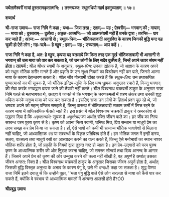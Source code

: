 **यथैतामैश्वरीं मायां दुस्तरामकृतात्मभि: ।** **तरन्त्यञ्ज: स्थूलधियो महर्ष इदमुच्यताम् ॥ १७॥** 

**शब्दार्थ** 

**श्री-राजा उवाच—** **राजा निमि ने कहा** **; यथा—** **जिस तरह** **; एताम्—** **यह** **; ऐश्वरीम्—** **भगवान् की** **; मायाम्—** **माया को** **;** **दुस्तराम्—** **दुर्लंघ्य** **; अकृत-आत्मभि:—** **जो आत्मसंयमी नहीं हैं उनके द्वारा** **; तरन्ति—** **पार कर जाते हैं** **; अञ्ज:—** **आसानी से** **;** **स्थूल-धिय:—** **भौतिकतावादी अनुरक्ति के कारण जिनकी बुद्धि मन्द पड़ चुकी हो ऐसे लोग** **; मह-ऋषे—** **हे महॢष** **; इदम्—** **यह** **;** **उच्यताम्—** **आप कहें।** **.** 

**राजा निमि ने कहा है, अत: हे महॢष, कृपया यह बतलायें कि किस तरह एक मूर्ख** **भौतिकतावादी भी आसानी से भगवान् की उस माया को पार कर सकता है, जो उन लोगों के** **लिए सदैव दुर्लंघ्य है, जिन्हें अपने ऊपर संयम नहीं होता।** **तात्पर्य :** श्रील श्रीधर स्वामी के अनुसार, *स्थूल-धिय:* उनका द्योतक है, जो अज्ञान के कारण अपने को स्थूल भौतिक शरीर मानते हैं और प्रकृति के उन सूक्ष्म नियमों का विश्लेषण नहीं कर पाते, जिनसे आत्मा माया के कारण देहान्तरण करता है। श्रील जीव गोस्वामी टीका करते हैं कि *स्थूल-धिय:*  उन तथाकथित पुण्यात्माओं का भी सूचक है, जो भौतिक इन्द्रिय-तृप्ति के लिए भव्य धाॢमक अनुष्ठान रचाते हैं, किन्तु भगवान् की सेवा करके भगवद्धाम वापस जाने की तैयारी नहीं करते। श्रील विश्वनाथ चक्रवर्ती ठाकुर के अनुसार राजा निमि पहले से महाभागवत थे, अतएव वे जानते थे कि भगवान् के चरणकमलों में शरण लेकर तथा उनकी शुद्ध भकि्त करके मनुष्य माया को पार कर सकता है। इसलिए राजा उन लोगों के हितार्थ प्रश्न पूछ रहे थे, जो भ्रमवश अपने को महान् पण्डित समझते हैं, किन्तु वास्तव में भौतिकतावादी सकाम कर्मों में लिप्त रहने के कारण माया में अधिकाधिक फँसते जाते हैं। इस प्रसंग में श्रील विश्वनाथ चक्रवर्ती ठाकुर ने अमरकोश से उद्धरण दिया है कि *अकृतात्मभि:* सूचक है *अपूर्णत्वम्* का अर्थात् रक्ति जीवन वाले का। हर जीव का नित्य सश्बन्ध परम पुरुष कृष्ण से है। कृष्ण को अपना नित्य स्वामी, घनिष्ठ मित्र, प्रिय सन्तान या माधुर्य प्रेम का लक्ष्य समझ कर प्रेम किया जा सकता है। हाँ, ऐसे भावों को कभी भी सामान्य भौतिक भावावेशों से मिलाना नहीं चाहिए, जो आध्याति्मक *रस* या सश्बन्धों के विकृत प्रतिबिश्ब होते हैं। हम भौतिक जगत में इन्हीं दास्य, सलय, वात्सल्य तथा माधुर्य रसों का आस्वादन करने का यत्न करते हैं, किन्तु ऐसे मनोभावों का स्थान नश्वर भौतिक शरीर होता है, जो प्रकृति के नियमों द्वारा तुरन्त नष्ट हो जाता है। इन प्रेम-उद्गारों को परम पुरुष कृष्ण के आध्यात्मिक शरीर की ओर निॢदष्ट करना चाहिए, जो समस्त सौन्दर्य तथा दिव्य आनन्द के आगार हैं। जिसने अपने प्रेम को कृष्ण की ओर उन्मुख करने की कला नहीं सीखी है, वह *अपूर्ण* है अर्थात् उसका जीवन अन्तत: रिक्त है। श्रील विश्वनाथ चक्रवर्ती ठाकुर के अनुसार जिसका जीवन अपूर्ण होता है, अर्थात् जिसकी बुद्धि विस्तृत अनुभव के अभाव के कारण पंगु है, उसे भी *मन्दधी:* कहा जा सकता है। शुद्ध वैष्णव राजा निमि इतने दयालु थे कि उन्होंने पूछा, ''भला पंगु बुद्धि वाले ऐसे लोग सरलता से माया को कैसे पार कर सकते हैं, क्योंकि वे स्वभाव से आध्यात्मिक मामलों में अत्यन्त आलसी होते हैं?ÓÓ 

**श्रीप्रबुद्ध उवाच** 
